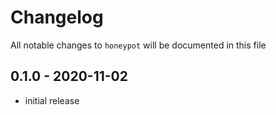 # Changelog

All notable changes to `honeypot` will be documented in this file

## 0.1.0 - 2020-11-02
- initial release
